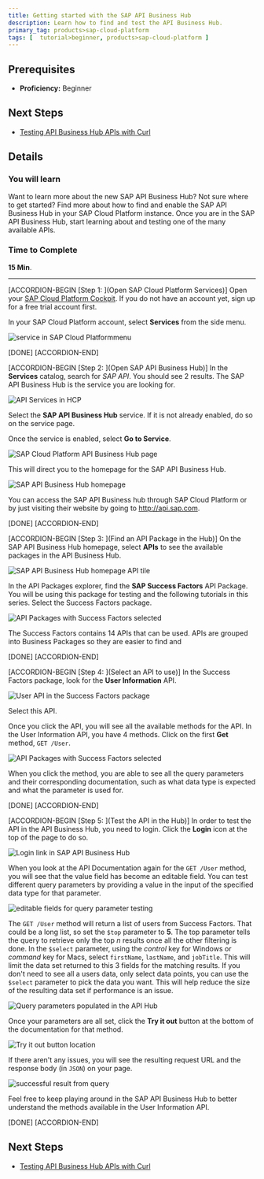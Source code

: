 ```yaml
---
title: Getting started with the SAP API Business Hub
description: Learn how to find and test the API Business Hub.
primary_tag: products>sap-cloud-platform
tags: [  tutorial>beginner, products>sap-cloud-platform ]
---
```

## Prerequisites  
 - **Proficiency:** Beginner

## Next Steps
 - [Testing API Business Hub APIs with Curl](https://www.sap.com/developer/tutorials/hcp-abh-test-locally.html)

## Details
### You will learn  
Want to learn more about the new SAP API Business Hub? Not sure where to get started? Find more about how to find and enable the SAP API Business Hub in your SAP Cloud Platform instance. Once you are in the SAP API Business Hub, start learning about and testing one of the many available APIs.

### Time to Complete
**15 Min**.

---

[ACCORDION-BEGIN [Step 1: ](Open SAP Cloud Platform Services)]
Open your [SAP Cloud Platform Cockpit](https://account.hanatrial.ondemand.com/cockpit). If you do not have an account yet, sign up for a free trial account first.

In your SAP Cloud Platform account, select **Services** from the side menu.

![service in SAP Cloud Platformmenu](1.png)

[DONE]
[ACCORDION-END]

[ACCORDION-BEGIN [Step 2: ](Open SAP API Business Hub)]
In the **Services** catalog, search for _SAP API_. You should see 2 results. The SAP API Business Hub is the service you are looking for.

![API Services in HCP](2.png)

Select the **SAP API Business Hub** service. If it is not already enabled, do so on the service page.

Once the service is enabled, select **Go to Service**.

![SAP Cloud Platform API Business Hub page](3.png)

This will direct you to the homepage for the SAP API Business Hub.

![SAP API Business Hub homepage](4.png)

You can access the SAP API Business hub through SAP Cloud Platform or by just visiting their website by going to <http://api.sap.com>.

[DONE]
[ACCORDION-END]

[ACCORDION-BEGIN [Step 3: ](Find an API Package in the Hub)]
On the SAP API Business Hub homepage, select **APIs** to see the available packages in the API Business Hub.

![SAP API Business Hub homepage API tile](5.png)

In the API Packages explorer, find the **SAP Success Factors** API Package. You will be using this package for testing and the following tutorials in this series. Select the Success Factors package.

![API Packages with Success Factors selected](6.png)

The Success Factors contains 14 APIs that can be used. APIs are grouped into Business Packages so they are easier to find and

[DONE]
[ACCORDION-END]


[ACCORDION-BEGIN [Step 4: ](Select an API to use)]
In the Success Factors package, look for the **User Information** API.

![User API in the Success Factors package](7.png)

Select this API.

Once you click the API, you will see all the available methods for the API. In the User Information API, you have 4 methods. Click on the first **Get** method, `GET /User`.

![API Packages with Success Factors selected](8.png)

When you click the method, you are able to see all the query parameters and their corresponding documentation, such as what data type is expected and what the parameter is used for.

[DONE]
[ACCORDION-END]

[ACCORDION-BEGIN [Step 5: ](Test the API in the Hub)]
In order to test the API in the API Business Hub, you need to login. Click the **Login** icon at the top of the page to do so.

![Login link in SAP API Business Hub](9.png)

When you look at the API Documentation again for the `GET /User` method, you will see that the value field has become an editable field. You can test different query parameters by providing a value in the input of the specified data type for that parameter.

![editable fields for query parameter testing](10.png)

The `GET /User` method will return a list of users from Success Factors. That could be a long list, so set the `$top` parameter to **5**. The top parameter tells the query to retrieve only the top _n_ results once all the other filtering is done. In the `$select` parameter, using the _control_ key for Windows or _command_ key for Macs, select `firstName`, `lastName`, and `jobTitle`. This will limit the data set returned to this 3 fields for the matching results. If you don't need to see all a users data, only select data points, you can use the `$select` parameter to pick the data you want. This will help reduce the size of the resulting data set if performance is an issue.

![Query parameters populated in the API Hub](11.png)

Once your parameters are all set, click the **Try it out** button at the bottom of the documentation for that method.

![Try it out button location](12.png)

If there aren't any issues, you will see the resulting request URL and the response body (in `JSON`) on your page.

![successful result from query](13.png)

Feel free to keep playing around in the SAP API Business Hub to better understand the methods available in the User Information API.

[DONE]
[ACCORDION-END]


## Next Steps
 - [Testing API Business Hub APIs with Curl](https://www.sap.com/developer/tutorials/hcp-abh-test-locally.html)
